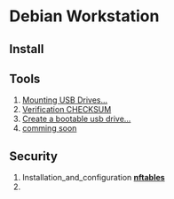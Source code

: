 # Debian Workstation

## Install

## Tools
1. [Mounting USB Drives...](https://github.com/Ssobol7/Debian12-Customized-Configuration/blob/main/Workstation/tools/mount-usb-filesystems.md)
2. [Verification CHECKSUM](https://github.com/Ssobol7/Debian12-Customized-Configuration/blob/main/Workstation/tools/checksum-verification.md)
3. [Create a bootable usb drive...](https://github.com/Ssobol7/Debian12-Customized-Configuration/blob/main/Workstation/tools/create-bootable-usb.md)
4. [comming soon]()
   
## Security
1. Installation_and_configuration [**nftables**]()
2. 
